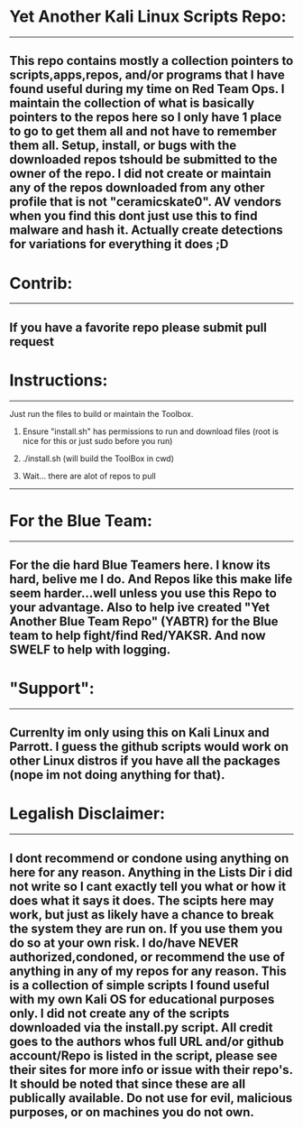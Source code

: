 # Yet Another Kali Linux Scripts Repo:
--------------------------------------------------------------------------------
  This repo contains mostly a collection pointers to scripts,apps,repos, and/or programs that I have found useful during my time on       Red Team Ops. I maintain the collection of what is basically pointers to the repos here so I only have 1 place to go to get them all     and not have to remember them all. Setup, install, or bugs with the downloaded repos tshould be submitted to the owner of the repo. I   did not create or maintain any of the repos downloaded from any other profile that is not "ceramicskate0". AV vendors when you find     this dont just use this to find malware and hash it. Actually create detections for variations for everything it does ;D
--------------------------------------------------------------------------------


# Contrib:

--------------------------------------------------------------------
If you have a favorite repo please submit pull request
--------------------------------------------------------------------

# Instructions:

--------------------------------------------------------------------
Just run the files to build or maintain the Toolbox.

1. Ensure "install.sh" has permissions to run and download files (root is nice for this or just sudo before you run)

2. ./install.sh (will build the ToolBox in cwd)

3. Wait... there are alot of repos to pull
--------------------------------------------------------------------

# For the Blue Team:

--------------------------------------------------------------------
For the die hard Blue Teamers here. I know its hard, belive me I do. And Repos like this make life seem harder...well unless you use this Repo to your advantage. Also to help ive created "Yet Another Blue Team Repo" (YABTR) for the Blue team to help fight/find Red/YAKSR. And now SWELF to help with logging.
--------------------------------------------------------------------

# "Support":

--------------------------------------------------------------------
Currenlty im only using this on Kali Linux and Parrott. I guess the github scripts would work on other Linux distros if you have all the packages (nope im not doing anything for that).
--------------------------------------------------------------------

# Legalish Disclaimer:

--------------------------------------------------------------------
I dont recommend or condone using anything on here for any reason. Anything in the Lists Dir i did not write so I cant exactly tell you what or how it does what it says it does. The scipts here may work, but just as likely have a chance to break the system they are run on. If you use them you do so at your own risk. I do/have NEVER authorized,condoned, or recommend the use of anything in any of my repos for any reason. This is a collection of simple scripts I found useful with my own Kali OS for educational purposes only. I did not create any of the scripts downloaded via the install.py script. All credit goes to the authors whos full URL and/or github account/Repo is listed in the script, please see their sites for more info or issue with their repo's. It should be noted that since these are all publically available. Do not use for evil, malicious purposes, or on machines you do not own.
--------------------------------------------------------------------
